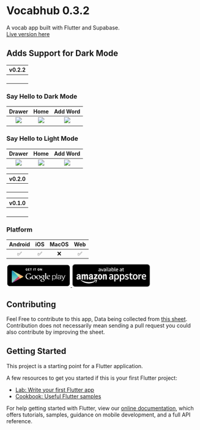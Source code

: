# Vocabhub 0.3.2                          

A vocab app built with Flutter and Supabase.                    
[Live version here](https://vocabhub.web.app/)

## Adds Support for Dark Mode

|                                                                     v0.2.2                                                                      |
| :---------------------------------------------------------------------------------------------------------------------------------------------: |
| <img src="https://user-images.githubusercontent.com/31410839/125232197-be28a180-e2f9-11eb-82db-980325528b55.png" alt="" style="width: 400px;"/> |

 
### Say Hello to Dark Mode


Drawer             |  Home         |  Add Word
:-------------------------:|:-------------------------:|:-------------------------:
<img src="https://user-images.githubusercontent.com/31410839/125229282-19f02c00-e2f4-11eb-81bc-a561491df733.png" width="450"/>  |  <img src="https://user-images.githubusercontent.com/31410839/125229719-f679b100-e2f4-11eb-8441-d93aa297cee2.png" width="450"/> |  <img src="https://user-images.githubusercontent.com/31410839/125230599-b5829c00-e2f6-11eb-84fd-4f13506b0e99.png" width="420"/>

### Say Hello to Light Mode

Drawer             |  Home         |  Add Word
:-------------------------:|:-------------------------:|:-------------------------:
<img src="https://user-images.githubusercontent.com/31410839/125231492-79503b00-e2f8-11eb-818c-c10fe5338e5d.png" width="420"/>  |  <img src="https://user-images.githubusercontent.com/31410839/125230053-a4855b00-e2f5-11eb-986b-14b1cb26635f.png" width="450"/> |  <img src="https://user-images.githubusercontent.com/31410839/125230060-aa7b3c00-e2f5-11eb-85d9-db65b39d3eba.png" width="450"/>

|                                                                     v0.2.0                                                                      |
| :---------------------------------------------------------------------------------------------------------------------------------------------: |
| <img src="https://user-images.githubusercontent.com/31410839/121843891-b8429f00-cd00-11eb-8fc9-c242b8a6a19c.png" alt="" style="width: 400px;"/> |


|                                                                     v0.1.0                                                                      |
| :---------------------------------------------------------------------------------------------------------------------------------------------: |
| <img src="https://user-images.githubusercontent.com/31410839/120900881-131b2d00-c655-11eb-8c00-6aafade70d29.png" alt="" style="width: 400px;"/> |

### Platform

| Android | iOS | MacOS | Web |
| :-----: | :-: | :---: | :-: |
|   ✅    | ✅  |  ❌   | ✅  |

<a href="https://play.google.com/store/apps/details?id=com.vocabhub.app" target="_blank">
<img src="assets/googleplay.png" height="60">
</a>

<a href="https://www.amazon.com/gp/product/B09CKFKHJ5" target="_blank">
<img src="assets/amazonappstore.png" height="60">
</a>


## Contributing

Feel Free to contribute to this app, Data being collected from [this sheet](https://docs.google.com/spreadsheets/d/1G1RtQfsEDqHhHP4cgOpO9x_ZtQ1dYa6QrGCq3KFlu50/edit#gid=0). Contribution does not necessarily mean sending a pull request you could also contribute by improving the sheet.

## Getting Started

This project is a starting point for a Flutter application.

A few resources to get you started if this is your first Flutter project:

- [Lab: Write your first Flutter app](https://flutter.dev/docs/get-started/codelab)
- [Cookbook: Useful Flutter samples](https://flutter.dev/docs/cookbook)

For help getting started with Flutter, view our
[online documentation](https://flutter.dev/docs), which offers tutorials,
samples, guidance on mobile development, and a full API reference.
